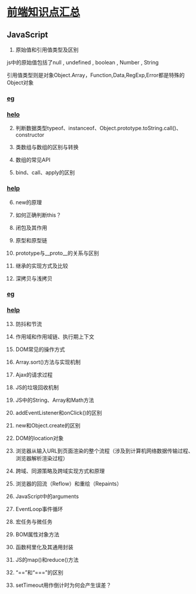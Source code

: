 
# [前端知识点汇总](https://zhuanlan.zhihu.com/p/101986056)
## JavaScript

1. 原始值和引用值类型及区别

js中的原始值包括了null , undefined , boolean , Number , String

引用值类型则是对象Object.Array，Function,Data,RegExp,Error都是特殊的Object对象

### [eg](1-1原始值和引用值类型及区别.js)
### [helo](https://juejin.cn/post/6844904023967924231)

2. 判断数据类型typeof、instanceof、Object.prototype.toString.call()、constructor

3. 类数组与数组的区别与转换

4. 数组的常见API

5. bind、call、apply的区别

### [help](https://juejin.cn/post/7075603057924374541)

6. new的原理

7. 如何正确判断this？

8. 闭包及其作用

9. 原型和原型链

10. prototype与__proto__的关系与区别

11. 继承的实现方式及比较

12. 深拷贝与浅拷贝
### [eg](1-12深拷贝与浅拷贝.js)
### [help](https://juejin.cn/post/7072528644739956773)

13. 防抖和节流

14. 作用域和作用域链、执行期上下文

15. DOM常见的操作方式

16. Array.sort()方法与实现机制

17. Ajax的请求过程

18. JS的垃圾回收机制

19. JS中的String、Array和Math方法

20. addEventListener和onClick()的区别

21. new和Object.create的区别

22. DOM的location对象

23. 浏览器从输入URL到页面渲染的整个流程（涉及到计算机网络数据传输过程、浏览器解析渲染过程）

24. 跨域、同源策略及跨域实现方式和原理

25. 浏览器的回流（Reflow）和重绘（Repaints）

26. JavaScript中的arguments

27. EventLoop事件循环

28. 宏任务与微任务

29. BOM属性对象方法

30. 函数柯里化及其通用封装

31. JS的map()和reduce()方法

32. “==”和“===”的区别

33. setTimeout用作倒计时为何会产生误差？